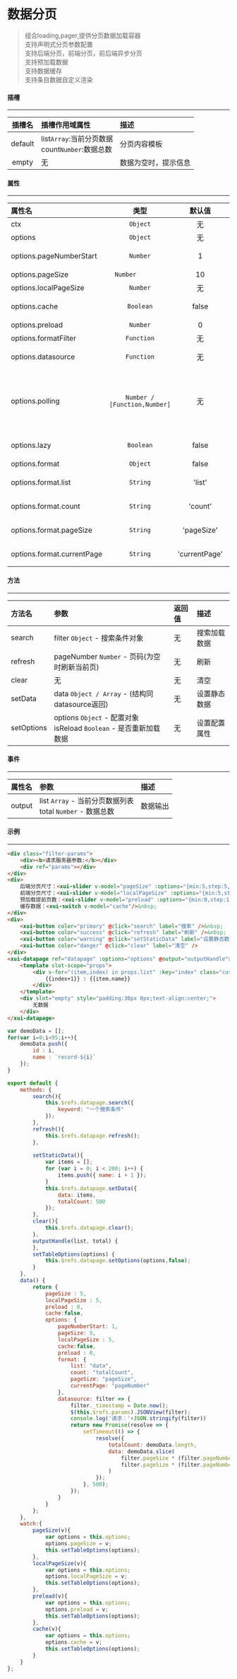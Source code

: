 # 数据分页
> 组合loading,pager,提供分页数据加载容器  
> 支持声明式分页参数配置  
> 支持后端分页，前端分页，前后端异步分页  
> 支持预加载数据  
> 支持数据缓存  
> 支持条目数据自定义渲染  


#### 插槽
---
| 插槽名  | 插槽作用域属性                                     | 描述                 |
| :-----: | :------------------------------------------------- | :------------------- |
| default | list`Array`:当前分页数据<br>count`Number`:数据总数 | 分页内容模板         |
| empty   | 无                                                 | 数据为空时，提示信息 |

#### 属性
---
| 属性名                     | 类型                         | 默认值        | 描述                                                                                                                                               |
| :------------------------- | :--------------------------: | :-----------: | :------------------------------------------------------------------------------------------------------------------------------------------------- |
| ctx                        | `Object`                     | 无            | 作用域对象                                                                                                                                         |
| options                    | `Object`                     | 无            | 配置对象                                                                                                                                           |
| options.pageNumberStart    | `Number`                     | 1             | 服务器分页页码起始，根据接口可配置为0                                                                                                              |
| options.pageSize           | `Number        `             | 10            | 服务器端分页大小                                                                                                                                   |
| options.localPageSize      | `Number`                     | 无            | 前后端分页大小不同时设置此项                                                                                                                       |
| options.cache              | `Boolean`                    | false         | 是否缓存数据（仅在分页器操作时使用缓存）                                                                                                           |
| options.preload            | `Number`                     | 0             | 预加载提前页数                                                                                                                                     |
| options.formatFilter       | `Function`                   | 无            | 请求前参数格式化回调函数                                                                                                                           |
| options.datasource         | `Function`                   | 无            | 数据源函数，同步或异步返回数据，Function(filter,ctx)                                                                                               |
| options.polling            | `Number / [Function,Number]` | 无            | 轮询配置，Number为轮询间隔<br>数值：使用datasource刷新数据<br>数组:[Function(records,ctx),Number]在方法中可修改records条目中的数据，同步或异步返回 |
| options.lazy               | `Boolean`                    | false         | 是否懒加载，设置为true时，初始不请求数据                                                                                                           |
| options.format             | `Object`                     | false         | 分页参数命名映射                                                                                                                                   |
| options.format.list        | `String`                     | 'list'        | 数据返回中列表数据的命名空间，可用多级取值（data.list）                                                                                            |
| options.format.count       | `String`                     | 'count'       | 数据返回中数据总量的命名空间，可用多级取值（data                                                                                                   |
| options.format.pageSize    | `String`                     | 'pageSize'    | 数据请求时服务端接收分页大小参数名                                                                                                                 |
| options.format.currentPage | `String`                     | 'currentPage' | 数据请求时服务端接收分页页码参数名                                                                                                                 |

#### 方法
---
| 方法名     | 参数                                                                  | 返回值 | 描述         |
| :--------- | :-------------------------------------------------------------------- | :----- | :----------- |
| search     | filter `Object` - 搜索条件对象                                        | 无     | 搜索加载数据 |
| refresh    | pageNumber `Number` - 页码(为空时刷新当前页)                          | 无     | 刷新         |
| clear      | 无                                                                    | 无     | 清空         |
| setData    | data `Object / Array` - (结构同datasource返回)                        | 无     | 设置静态数据 |
| setOptions | options `Object` - 配置对象<br> isReload `Boolean` - 是否重新加载数据 | 无     | 设置配置属性 |

#### 事件
---
| 属性名 | 参数                                                          | 描述     |
| :----- | :------------------------------------------------------------ | :------- |
| output | list `Array` - 当前分页数据列表<br> total `Number` - 数据总数 | 数据输出 |

#### 示例
---
<template>
  <div class="demo-container">
    <div class="filter-params">
        <div><b>请求服务器参数:</b></div>
        <div ref="params" v-html="params"></div>
    </div>
    <div>
        后端分页尺寸：<xui-slider v-model="pageSize" :options="{min:5,step:5,max:100}" />&nbsp;
        前端分页尺寸：<xui-slider v-model="localPageSize" :options="{min:5,step:5,max:100}" />&nbsp;
        预加载提前页数：<xui-slider v-model="preload" :options="{min:0,step:1,max:3}" />&nbsp;
        缓存数据：<xui-switch v-model="cache"/>&nbsp;
    </div>
    <div>
        <xui-button color="primary" @click="search" label="搜索" />&nbsp;
        <xui-button color="success" @click="refresh" label="刷新" />&nbsp;
        <xui-button color="warning" @click="setStaticData" label="设置静态数据" />&nbsp;
        <xui-button color="danger" @click="clear" label="清空" />
    </div>
    <xui-datapage ref="datapage" :options="options" @output="outputHandle">
        <template slot-scope="props">
            <div v-for="(item,index) in props.list" :key="index" class="custom-item">
                {{index+1}} : {{item.name}}
            </div>
        </template>
        <div slot="empty" style="padding:30px 0px;text-align:center;">
            无数据
        </div>
    </xui-datapage>
  </div>
</template>

<script>

import Vue from 'vue';

var demoData = [];
for(var i=0;i<95;i++){
    demoData.push({
        id : i,
        name : `record-${i}`
    });
}

export default {
	methods: {
        search(){
            this.$refs.datapage.search({
				keyword: "一个搜索条件"
			});
        },
        refresh(){
            this.$refs.datapage.refresh();
        },
		
        setStaticData(){
            var items = [];
            for (var i = 0; i < 200; i++) {
                items.push({ name: i + 1 });
            }
            this.$refs.datapage.setData({
                data: items,
                totalCount: 500
            });
        },
        clear(){
            this.$refs.datapage.clear();
        },
        outputHandle(list, total) {
        },
        setTableOptions(options) {
            this.$refs.datapage.setOptions(options,true);
        }
	},
	data() {
		return {
            params:"",
            pageSize : 5,
            localPageSize : 5,
            preload : 0,
            cache:false,
			options: {
				pageNumberStart: 1,
				pageSize: 5,
                localPageSize : 5,
                cache:false,
                preload : 0,
				format: {
					list: "data",
					count: "totalCount",
					pageSize: "pageSize",
					currentPage: "pageNumber"
				},
				datasource: filter => {
                    filter._timestamp = Date.now();
                    this.params = Vue.jsonview(filter);
                    console.log('请求：'+JSON.stringify(filter))
					return new Promise(resolve => {
						setTimeout(() => {
							resolve({
								totalCount: demoData.length,
								data: demoData.slice(
									filter.pageSize * (filter.pageNumber-1),
									filter.pageSize * (filter.pageNumber-1) + filter.pageSize
								)
							});
						}, 500);
					});
				}
			}
		};
    },
    watch:{
        pageSize(v){
            var options = this.options;
            options.pageSize = v;
            this.setTableOptions(options);
        },
        localPageSize(v){
            var options = this.options;
            options.localPageSize = v;
            this.setTableOptions(options);
        },
        preload(v){
            var options = this.options;
            options.preload = v;
            this.setTableOptions(options);
        },
        cache(v){
            var options = this.options;
            options.cache = v;
            this.setTableOptions(options);
        }
    }
};
</script>
<style>
    .demo-container>.header{
        padding:10px 0px;
    }
    .demo-container>.header>div{
        display:inline-block;
        vertical-align:middle;
        margin-right:20px;
    }
    .demo-container>.header>div>label{
        display:inline-block;
        vertical-align:middle;
    }
    .demo-container .jsonview{
        padding:10px;
        font-size:14px;
        font-family: source-code-pro, Menlo, Monaco, Consolas, "Courier New", monospace;
    }
    .jsonview .null {  
        color: red;  
    }  
    .jsonview .bool {  
    color: #fde3a7;  
    }  
    .jsonview .num {  
    color: #bf55ec;  
    }  
    .jsonview .string {  
    color: #00b16a;  
    white-space: pre-wrap;  
    }   
    .custom-item{
        border:1px solid #dedede;
        width:200px;
        margin:5px 0px;
        padding:2px;
    }
</style>
``` html
<div class="filter-params">
    <div><b>请求服务器参数:</b></div>
    <div ref="params"></div>
</div>
<div>
    后端分页尺寸：<xui-slider v-model="pageSize" :options="{min:5,step:5,max:100}" />&nbsp;
    前端分页尺寸：<xui-slider v-model="localPageSize" :options="{min:5,step:5,max:100}" />&nbsp;
    预加载提前页数：<xui-slider v-model="preload" :options="{min:0,step:1,max:3}" />&nbsp;
    缓存数据：<xui-switch v-model="cache"/>&nbsp;
</div>
<div>
    <xui-button color="primary" @click="search" label="搜索" />&nbsp;
    <xui-button color="success" @click="refresh" label="刷新" />&nbsp;
    <xui-button color="warning" @click="setStaticData" label="设置静态数据" />&nbsp;
    <xui-button color="danger" @click="clear" label="清空" />
</div>
<xui-datapage ref="datapage" :options="options" @output="outputHandle">
    <template slot-scope="props">
        <div v-for="(item,index) in props.list" :key="index" class="custom-item">
            {{index+1}} : {{item.name}}
        </div>
    </template>
    <div slot="empty" style="padding:30px 0px;text-align:center;">
        无数据
    </div>
</xui-datapage>
```
``` js
var demoData = [];
for(var i=0;i<95;i++){
    demoData.push({
        id : i,
        name : `record-${i}`
    });
}

export default {
	methods: {
        search(){
            this.$refs.datapage.search({
				keyword: "一个搜索条件"
			});
        },
        refresh(){
            this.$refs.datapage.refresh();
        },
		
        setStaticData(){
            var items = [];
            for (var i = 0; i < 200; i++) {
                items.push({ name: i + 1 });
            }
            this.$refs.datapage.setData({
                data: items,
                totalCount: 500
            });
        },
        clear(){
            this.$refs.datapage.clear();
        },
        outputHandle(list, total) {
        },
        setTableOptions(options) {
            this.$refs.datapage.setOptions(options,false);
        }
	},
	data() {
		return {
            pageSize : 5,
            localPageSize : 5,
            preload : 0,
            cache:false,
			options: {
				pageNumberStart: 1,
				pageSize: 5,
                localPageSize : 5,
                cache:false,
                preload : 0,
				format: {
					list: "data",
					count: "totalCount",
					pageSize: "pageSize",
					currentPage: "pageNumber"
				},
				datasource: filter => {
                    filter._timestamp = Date.now();
                    $(this.$refs.params).JSONView(filter);
                    console.log('请求：'+JSON.stringify(filter))
					return new Promise(resolve => {
						setTimeout(() => {
							resolve({
								totalCount: demoData.length,
								data: demoData.slice(
									filter.pageSize * (filter.pageNumber-1),
									filter.pageSize * (filter.pageNumber-1) + filter.pageSize
								)
							});
						}, 500);
					});
				}
			}
		};
    },
    watch:{
        pageSize(v){
            var options = this.options;
            options.pageSize = v;
            this.setTableOptions(options);
        },
        localPageSize(v){
            var options = this.options;
            options.localPageSize = v;
            this.setTableOptions(options);
        },
        preload(v){
            var options = this.options;
            options.preload = v;
            this.setTableOptions(options);
        },
        cache(v){
            var options = this.options;
            options.cache = v;
            this.setTableOptions(options);
        }
    }
};
```